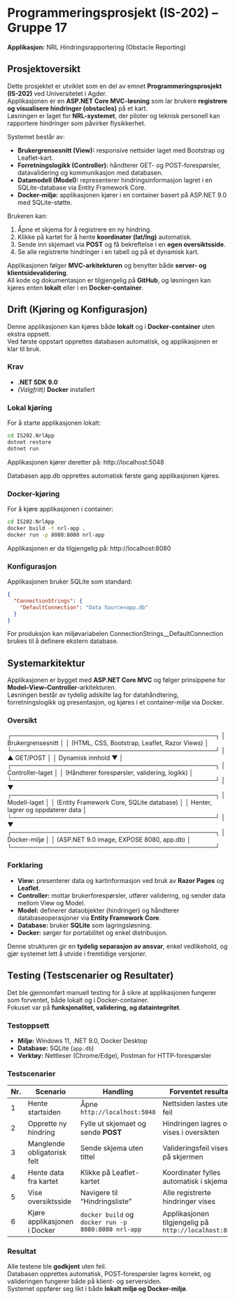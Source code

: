 # Programmeringsprosjekt (IS-202) – Gruppe 17  
**Applikasjon:** NRL Hindringsrapportering (Obstacle Reporting)

## Prosjektoversikt
Dette prosjektet er utviklet som en del av emnet **Programmeringsprosjekt (IS-202)** ved Universitetet i Agder.  
Applikasjonen er en **ASP.NET Core MVC-løsning** som lar brukere **registrere og visualisere hindringer (obstacles)** på et kart.  
Løsningen er laget for **NRL-systemet**, der piloter og teknisk personell kan rapportere hindringer som påvirker flysikkerhet.

Systemet består av:
- **Brukergrensesnitt (View):** responsive nettsider laget med Bootstrap og Leaflet-kart.
- **Forretningslogikk (Controller):** håndterer GET- og POST-forespørsler, datavalidering og kommunikasjon med databasen.
- **Datamodell (Model):** representerer hindringsinformasjon lagret i en SQLite-database via Entity Framework Core.
- **Docker-miljø:** applikasjonen kjører i en container basert på ASP.NET 9.0 med SQLite-støtte.

Brukeren kan:
1. Åpne et skjema for å registrere en ny hindring.  
2. Klikke på kartet for å hente **koordinater (lat/lng)** automatisk.  
3. Sende inn skjemaet via **POST** og få bekreftelse i en **egen oversiktsside**.  
4. Se alle registrerte hindringer i en tabell og på et dynamisk kart.

Applikasjonen følger **MVC-arkitekturen** og benytter både **server- og klientsidevalidering**.  
All kode og dokumentasjon er tilgjengelig på **GitHub**, og løsningen kan kjøres enten **lokalt** eller i en **Docker-container**.

## Drift (Kjøring og Konfigurasjon)

Denne applikasjonen kan kjøres både **lokalt** og i **Docker-container** uten ekstra oppsett.  
Ved første oppstart opprettes databasen automatisk, og applikasjonen er klar til bruk.

### Krav
- **.NET SDK 9.0**
- *(Valgfritt)* **Docker** installert

### Lokal kjøring
For å starte applikasjonen lokalt:

```bash
cd IS202.NrlApp
dotnet restore
dotnet run
```


Applikasjonen kjører deretter på:
http://localhost:5048

Databasen app.db opprettes automatisk første gang applikasjonen kjøres.

### **Docker-kjøring**

For å kjøre applikasjonen i container:

```bash
cd IS202.NrlApp
docker build -t nrl-app .
docker run -p 8080:8080 nrl-app
```

Applikasjonen er da tilgjengelig på:
http://localhost:8080

### **Konfigurasjon**

Applikasjonen bruker SQLite som standard:

```json
{
  "ConnectionStrings": {
    "DefaultConnection": "Data Source=app.db"
  }
}

```

For produksjon kan miljøvariabelen ConnectionStrings__DefaultConnection brukes til å definere ekstern database.

## Systemarkitektur

Applikasjonen er bygget med **ASP.NET Core MVC** og følger prinsippene for **Model–View–Controller**-arkitekturen.  
Løsningen består av tydelig adskilte lag for datahåndtering, forretningslogikk og presentasjon, og kjøres i et container-miljø via Docker.

### Oversikt

┌───────────────────────────────────────────────┐
│ Brukergrensesnitt │
│ (HTML, CSS, Bootstrap, Leaflet, Razor Views) │
└───────────────────────────────────────────────┘
│ ▲
GET/POST │ │ Dynamisk innhold
▼ │
┌───────────────────────────────────────────────┐
│ Controller-laget │
│ (Håndterer forespørsler, validering, logikk) │
└───────────────────────────────────────────────┘
│
▼
┌───────────────────────────────────────────────┐
│ Modell-laget │
│ (Entity Framework Core, SQLite database) │
│ Henter, lagrer og oppdaterer data │
└───────────────────────────────────────────────┘
│
▼
┌───────────────────────────────────────────────┐
│ Docker-miljø │
│ (ASP.NET 9.0 image, EXPOSE 8080, app.db) │
└───────────────────────────────────────────────┘

### Forklaring
- **View:** presenterer data og kartinformasjon ved bruk av **Razor Pages** og **Leaflet**.  
- **Controller:** mottar brukerforespørsler, utfører validering, og sender data mellom View og Model.  
- **Model:** definerer dataobjekter (hindringer) og håndterer databaseoperasjoner via **Entity Framework Core**.  
- **Database:** bruker **SQLite** som lagringsløsning.  
- **Docker:** sørger for portabilitet og enkel distribusjon.

Denne strukturen gir en **tydelig separasjon av ansvar**, enkel vedlikehold, og gjør systemet lett å utvide i fremtidige versjoner.

## Testing (Testscenarier og Resultater)

Det ble gjennomført manuell testing for å sikre at applikasjonen fungerer som forventet, både lokalt og i Docker-container.  
Fokuset var på **funksjonalitet, validering, og dataintegritet**.

### Testoppsett
- **Miljø:** Windows 11, .NET 9.0, Docker Desktop  
- **Database:** SQLite (`app.db`)  
- **Verktøy:** Nettleser (Chrome/Edge), Postman for HTTP-forespørsler  

### Testscenarier

| Nr. | Scenario                    | Handling                                                          | Forventet resultat                                           | Status |
|-----|-----------------------------|-------------------------------------------------------------------|--------------------------------------------------------------|--------|
| 1   | Hente startsiden            | Åpne `http://localhost:5048`                                      | Nettsiden lastes uten feil                                   | ✅     |
| 2   | Opprette ny hindring        | Fylle ut skjemaet og sende **POST**                               | Hindringen lagres og vises i oversikten                      | ✅     |
| 3   | Manglende obligatorisk felt | Sende skjema uten tittel                                          | Valideringsfeil vises på skjermen                            | ✅     |
| 4   | Hente data fra kartet       | Klikke på Leaflet-kartet                                          | Koordinater fylles automatisk i skjemaet                     | ✅     |
| 5   | Vise oversiktsside          | Navigere til “Hindringsliste”                                     | Alle registrerte hindringer vises                            | ✅     |
| 6   | Kjøre applikasjonen i Docker| `docker build` og `docker run -p 8080:8080 nrl-app`               | Applikasjonen tilgjengelig på `http://localhost:8080`        | ✅     |

### Resultat
Alle testene ble **godkjent** uten feil.  
Databasen opprettes automatisk, POST-forespørsler lagres korrekt, og valideringen fungerer både på klient- og serversiden.  
Systemet oppfører seg likt i både **lokalt miljø og Docker-miljø**.

